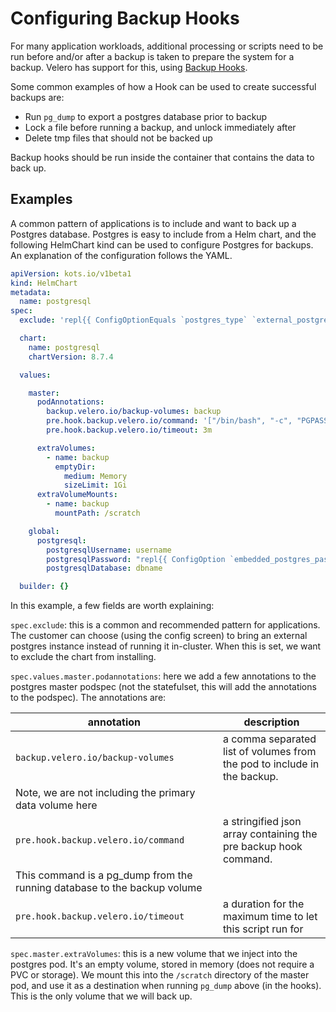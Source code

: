 # Configuring Backup Hooks

For many application workloads, additional processing or scripts need to be run before and/or after a backup is taken to prepare the system for a backup.
Velero has support for this, using [Backup Hooks](https://velero.netlify.app/docs/main/backup-hooks/).

Some common examples of how a Hook can be used to create successful backups are:
- Run `pg_dump` to export a postgres database prior to backup
- Lock a file before running a backup, and unlock immediately after
- Delete tmp files that should not be backed up

Backup hooks should be run inside the container that contains the data to back up.

## Examples
A common pattern of applications is to include and want to back up a Postgres database.
Postgres is easy to include from a Helm chart, and the following HelmChart kind can be used to configure Postgres for backups. An explanation of the configuration follows the YAML.

```yaml
apiVersion: kots.io/v1beta1
kind: HelmChart
metadata:
  name: postgresql
spec:
  exclude: 'repl{{ ConfigOptionEquals `postgres_type` `external_postgres` }}'

  chart:
    name: postgresql
    chartVersion: 8.7.4

  values:

    master:
      podAnnotations:
        backup.velero.io/backup-volumes: backup
        pre.hook.backup.velero.io/command: '["/bin/bash", "-c", "PGPASSWORD=$POSTGRES_PASSWORD pg_dump -U username -d dbname -h 127.0.0.1 > /scratch/backup.sql"]'
        pre.hook.backup.velero.io/timeout: 3m

      extraVolumes:
        - name: backup
          emptyDir:
            medium: Memory
            sizeLimit: 1Gi
      extraVolumeMounts:
        - name: backup
          mountPath: /scratch

    global:
      postgresql:
        postgresqlUsername: username
        postgresqlPassword: "repl{{ ConfigOption `embedded_postgres_password` }}"
        postgresqlDatabase: dbname

  builder: {}

```

In this example, a few fields are worth explaining:

`spec.exclude`: this is a common and recommended pattern for applications.
The customer can choose (using the config screen) to bring an external postgres instance instead of running it in-cluster.
When this is set, we want to exclude the chart from installing.

`spec.values.master.podannotations`: here we add a few annotations to the postgres master podspec (not the statefulset, this will add the annotations to the podspec).
The annotations are:

| annotation | description |
|------------|-------------|
| `backup.velero.io/backup-volumes` | a comma separated list of volumes from the pod to include in the backup.
Note, we are not including the primary data volume here |
| `pre.hook.backup.velero.io/command` | a stringified json array containing the pre backup hook command.
This command is a pg_dump from the running database to the backup volume |
| `pre.hook.backup.velero.io/timeout` | a duration for the maximum time to let this script run for |

`spec.master.extraVolumes`: this is a new volume that we inject into the postgres pod. It's an empty volume, stored in memory (does not require a PVC or storage).
We mount this into the `/scratch` directory of the master pod, and use it as a destination when running `pg_dump` above (in the hooks).
This is the only volume that we will back up.

